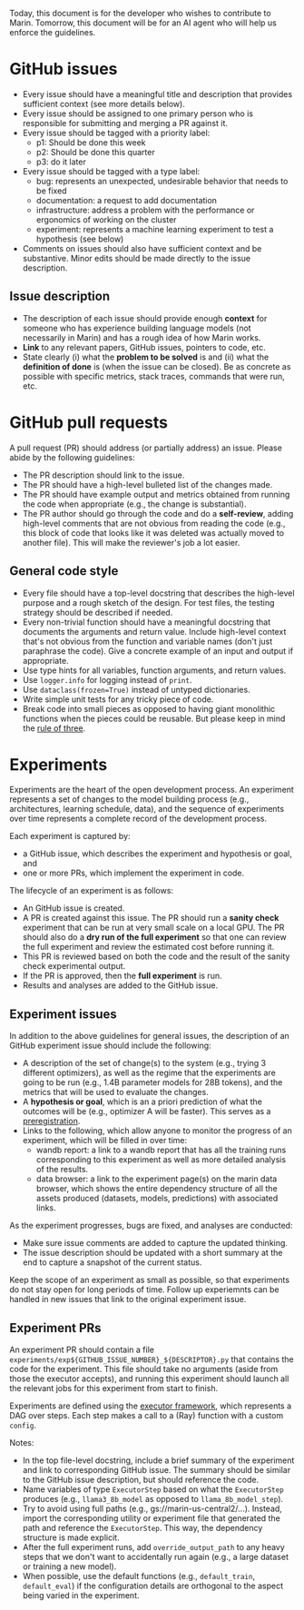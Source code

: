 Today, this document is for the developer who wishes to contribute to Marin.
Tomorrow, this document will be for an AI agent who will help us enforce the
guidelines.

# GitHub issues

- Every issue should have a meaningful title and description that provides
  sufficient context (see more details below).
- Every issue should be assigned to one primary person who is responsible for
  submitting and merging a PR against it.
- Every issue should be tagged with a priority label:
  * p1: Should be done this week
  * p2: Should be done this quarter
  * p3: do it later
- Every issue should be tagged with a type label:
  * bug: represents an unexpected, undesirable behavior that needs to be fixed
  * documentation: a request to add documentation
  * infrastructure: address a problem with the performance or ergonomics of
    working on the cluster
  * experiment: represents a machine learning experiment to test a hypothesis (see below)
- Comments on issues should also have sufficient context and be substantive.
  Minor edits should be made directly to the issue description.

## Issue description

- The description of each issue should provide enough **context** for someone
  who has experience building language models (not necessarily in Marin)
  and has a rough idea of how Marin works.
- **Link** to any relevant papers, GitHub issues, pointers to code, etc.
- State clearly (i) what the **problem to be solved** is and (ii) what the
  **definition of done** is (when the issue can be closed).  Be as concrete as
  possible with specific metrics, stack traces, commands that were run, etc.

# GitHub pull requests

A pull request (PR) should address (or partially address) an issue.  Please
abide by the following guidelines:

- The PR description should link to the issue.
- The PR should have a high-level bulleted list of the changes made.
- The PR should have example output and metrics obtained from running the code
  when appropriate (e.g., the change is substantial).
- The PR author should go through the code and do a **self-review**, adding
  high-level comments that are not obvious from reading the code (e.g., this
  block of code that looks like it was deleted was actually moved to another
  file).  This will make the reviewer's job a lot easier.

## General code style

- Every file should have a top-level docstring that describes the high-level
  purpose and a rough sketch of the design.  For test files, the testing strategy
  should be described if needed.
- Every non-trivial function should have a meaningful docstring that documents
  the arguments and return value.  Include high-level context that's not
  obvious from the function and variable names (don't just paraphrase the
  code).  Give a concrete example of an input and output if appropriate.
- Use type hints for all variables, function arguments, and return values.
- Use `logger.info` for logging instead of `print`.
- Use `dataclass(frozen=True)` instead of untyped dictionaries.
- Write simple unit tests for any tricky piece of code.
- Break code into small pieces as opposed to having giant monolithic functions
  when the pieces could be reusable. But please keep in mind the [rule of three](https://en.wikipedia.org/wiki/Rule_of_three_(computer_programming)).

# Experiments

Experiments are the heart of the open development process.  An experiment represents
a set of changes to the model building process (e.g., architectures, learning
schedule, data), and the sequence of experiments over time represents a complete
record of the development process.

Each experiment is captured by:
- a GitHub issue, which describes the experiment and hypothesis or goal, and
- one or more PRs, which implement the experiment in code.

The lifecycle of an experiment is as follows:
- An GitHub issue is created.
- A PR is created against this issue.  The PR should run a **sanity check**
  experiment that can be run at very small scale on a local GPU.  The PR should
  also do a **dry run of the full experiment** so that one can review the full
  experiment and review the estimated cost before running it.
- This PR is reviewed based on both the code and the result of the sanity check
  experimental output.
- If the PR is approved, then the **full experiment** is run.
- Results and analyses are added to the GitHub issue.

## Experiment issues

In addition to the above guidelines for general issues, the description of an
GitHub experiment issue should include the following:
- A description of the set of change(s) to the system (e.g., trying 3 different
  optimizers), as well as the regime that the experiments are going to be run
  (e.g., 1.4B parameter models for 28B tokens), and the metrics that will be
  used to evaluate the changes.
- A **hypothesis or goal**, which is an a priori prediction of what the outcomes
  will be (e.g., optimizer A will be faster). This serves as a
  [preregistration](https://en.wikipedia.org/wiki/Preregistration).
- Links to the following, which allow anyone to monitor the progress of an
  experiment, which will be filled in over time:
  * wandb report: a link to a wandb report that has all the training runs
    corresponding to this experiment as well as more detailed analysis of the
    results.
  * data browser: a link to the experiment page(s) on the marin data browser,
    which shows the entire dependency structure of all the assets produced
    (datasets, models, predictions) with associated links.

As the experiment progresses, bugs are fixed, and analyses are conducted:
- Make sure issue comments are added to capture the updated thinking.
- The issue description should be updated with a short summary at the end to
  capture a snapshot of the current status.

Keep the scope of an experiment as small as possible, so that experiments do
not stay open for long periods of time.  Follow up experiemnts can be handled
in new issues that link to the original experiment issue.

## Experiment PRs

An experiment PR should contain a file
`experiments/exp${GITHUB_ISSUE_NUMBER}_${DESCRIPTOR}.py` that contains the code
for the experiment.  This file should take no arguments (aside from those the
executor accepts), and running this experiment should launch all the relevant
jobs for this experiment from start to finish.

Experiments are defined using the [executor framework](explanation/executor.md),
which represents a DAG over steps.  Each step makes a call to a (Ray)
function with a custom `config`.

Notes:

- In the top file-level docstring, include a brief summary of the experiment and
  link to corresponding GitHub issue.  The summary should be similar to the
  GitHub issue description, but should reference the code.
- Name variables of type `ExecutorStep` based on what the `ExecutorStep`
  produces (e.g., `llama3_8b_model` as opposed to `llama_8b_model_step`).
- Try to avoid using full paths (e.g., gs://marin-us-central2/...).
  Instead, import the corresponding utility or experiment file that generated
  the path and reference the `ExecutorStep`.  This way, the dependency structure
  is made explicit.
- After the full experiment runs, add `override_output_path` to any heavy steps
  that we don't want to accidentally run again (e.g., a large dataset or training
  a new model).
- When possible, use the default functions (e.g., `default_train`,
  `default_eval`) if the configuration details are orthogonal to the aspect
  being varied in the experiment.
